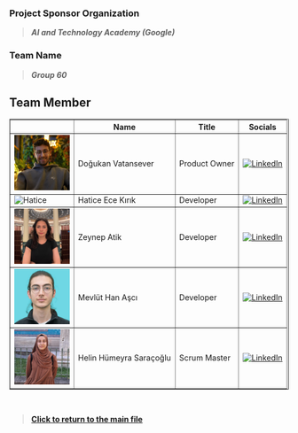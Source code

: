 ### Project Sponsor Organization
> _**AI and Technology Academy (Google)**_

### Team Name
> _**Group 60**_

## Team Member

<table border="1" cellspacing="10" cellpadding="10">
  <thead>
    <tr>
      <th></th>
      <th>Name</th>
      <th>Title</th>
      <th>Socials</th>
    </tr>
  </thead>
  <tbody>
    <tr>
      <td><img src="img/team-member/dogukan.png" alt="Doğukan" width="100"></td>
      <td>Doğukan Vatansever</td>
      <td>Product Owner</td>
      <td>
        <a href="https://www.linkedin.com/in/dvaser/" target="_blank">
            <img src="https://cdn-icons-png.flaticon.com/512/174/174857.png" alt="LinkedIn" width="20">
        </a>
      </td>
    </tr>
    <tr>
      <td><img src="img/team-member/hatice.png" alt="Hatice" width="100"></td>
      <td>Hatice Ece Kırık</td>
      <td>Developer</td>
      <td>
        <a href="https://www.linkedin.com/in/ece-k%C4%B1rk-91a6572a7" target="_blank">
            <img src="https://cdn-icons-png.flaticon.com/512/174/174857.png" alt="LinkedIn" width="20">
        </a>
      </td>
    </tr>
    <tr>
      <td><img src="img/team-member/zeynep.jpg" alt="Zeynep" width="100"></td>
      <td>Zeynep Atik</td>
      <td>Developer</td>
      <td>
        <a href="https://www.linkedin.com/in/zeynep-atik-/" target="_blank">
            <img src="https://cdn-icons-png.flaticon.com/512/174/174857.png" alt="LinkedIn" width="20">
        </a>
      </td>
    </tr>
    <tr>
      <td><img src="img/team-member/mevlut.jpg" alt="Mevlüt" width="100"></td>
      <td>Mevlüt Han Aşcı</td>
      <td>Developer</td>
      <td>
        <a href="https://www.linkedin.com/in/mevlut-han-asci/" target="_blank">
            <img src="https://cdn-icons-png.flaticon.com/512/174/174857.png" alt="LinkedIn" width="20">
        </a>
      </td>
    </tr>
    <tr>
      <td><img src="img/team-member/helin.jpg" alt="Helin" width="100"></td>
      <td>Helin Hümeyra Saraçoğlu</td>
      <td>Scrum Master</td>
      <td>
        <a href="https://www.linkedin.com/in/helin-humeyra-saracoglu" target="_blank">
            <img src="https://cdn-icons-png.flaticon.com/512/174/174857.png" alt="LinkedIn" width="20">
        </a>
      </td>
    </tr>
  </tbody>
</table>

<br>

> **[Click to return to the main file](../README.md)**
